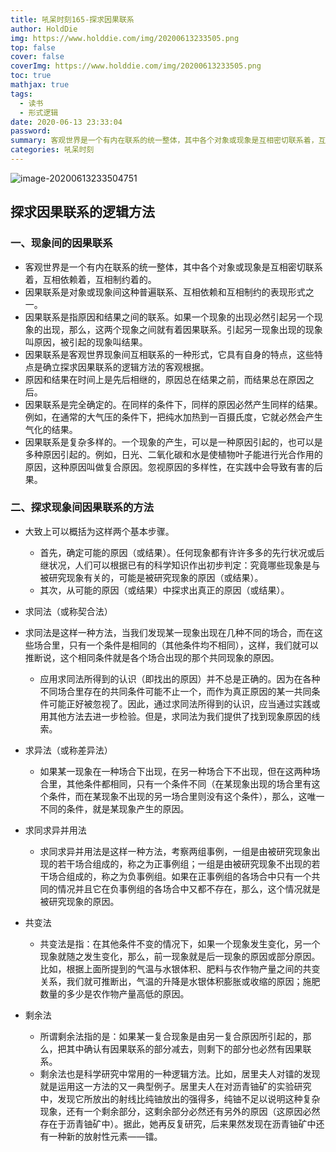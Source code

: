 ```yaml
---
title: 吼呆时刻165-探求因果联系
author: HoldDie
img: https://www.holddie.com/img/20200613233505.png
top: false
cover: false
coverImg: https://www.holddie.com/img/20200613233505.png
toc: true
mathjax: true
tags:
  - 读书
  - 形式逻辑
date: 2020-06-13 23:33:04
password:
summary: 客观世界是一个有内在联系的统一整体，其中各个对象或现象是互相密切联系着，互相依赖着，互相制约着的。
categories: 吼呆时刻 
---
```


![image-20200613233504751](https://www.holddie.com/img/20200613233505.png)

## 探求因果联系的逻辑方法

### 一、现象间的因果联系

- 客观世界是一个有内在联系的统一整体，其中各个对象或现象是互相密切联系着，互相依赖着，互相制约着的。
- 因果联系是对象或现象间这种普遍联系、互相依赖和互相制约的表现形式之一。
- 因果联系是指原因和结果之间的联系。如果一个现象的出现必然引起另一个现象的出现，那么，这两个现象之间就有着因果联系。引起另一现象出现的现象叫原因，被引起的现象叫结果。
- 因果联系是客观世界现象间互相联系的一种形式，它具有自身的特点，这些特点是确立探求因果联系的逻辑方法的客观根据。
- 原因和结果在时间上是先后相继的，原因总在结果之前，而结果总在原因之后。
- 因果联系是完全确定的。在同样的条件下，同样的原因必然产生同样的结果。例如，在通常的大气压的条件下，把纯水加热到一百摄氏度，它就必然会产生气化的结果。
- 因果联系是复杂多样的。一个现象的产生，可以是一种原因引起的，也可以是多种原因引起的。例如，日光、二氧化碳和水是使植物叶子能进行光合作用的原因，这种原因叫做复合原因。忽视原因的多样性，在实践中会导致有害的后果。

### 二、探求现象间因果联系的方法

- 大致上可以概括为这样两个基本步骤。

	- 首先，确定可能的原因（或结果）。任何现象都有许许多多的先行状况或后继状况，人们可以根据已有的科学知识作出初步判定：究竟哪些现象是与被研究现象有关的，可能是被研究现象的原因（或结果）。
	- 其次，从可能的原因（或结果）中探求出真正的原因（或结果）。
- 求同法（或称契合法）
- 求同法是这样一种方法，当我们发现某一现象出现在几种不同的场合，而在这些场合里，只有一个条件是相同的（其他条件均不相同），这样，我们就可以推断说，这个相同条件就是各个场合出现的那个共同现象的原因。
	- 应用求同法所得到的认识（即找出的原因）并不总是正确的。因为在各种不同场合里存在的共同条件可能不止一个，而作为真正原因的某一共同条件可能正好被忽视了。因此，通过求同法所得到的认识，应当通过实践或用其他方法去进一步检验。但是，求同法为我们提供了找到现象原因的线索。
- 求异法（或称差异法）

	- 如果某一现象在一种场合下出现，在另一种场合下不出现，但在这两种场合里，其他条件都相同，只有一个条件不同（在某现象出现的场合里有这个条件，而在某现象不出现的另一场合里则没有这个条件），那么，这唯一不同的条件，就是某现象产生的原因。
- 求同求异并用法

	- 求同求异并用法是这样一种方法，考察两组事例，一组是由被研究现象出现的若干场合组成的，称之为正事例组；一组是由被研究现象不出现的若干场合组成的，称之为负事例组。如果在正事例组的各场合中只有一个共同的情况并且它在负事例组的各场合中又都不存在，那么，这个情况就是被研究现象的原因。
- 共变法

	- 共变法是指：在其他条件不变的情况下，如果一个现象发生变化，另一个现象就随之发生变化，那么，前一现象就是后一现象的原因或部分原因。比如，根据上面所提到的气温与水银体积、肥料与农作物产量之间的共变关系，我们就可推断出，气温的升降是水银体积膨胀或收缩的原因；施肥数量的多少是农作物产量高低的原因。
- 剩余法

	- 所谓剩余法指的是：如果某一复合现象是由另一复合原因所引起的，那么，把其中确认有因果联系的部分减去，则剩下的部分也必然有因果联系。
	- 剩余法也是科学研究中常用的一种逻辑方法。比如，居里夫人对镭的发现就是运用这一方法的又一典型例子。居里夫人在对沥青铀矿的实验研究中，发现它所放出的射线比纯铀放出的强得多，纯铀不足以说明这种复杂现象，还有一个剩余部分，这剩余部分必然还有另外的原因（这原因必然存在于沥青铀矿中）。据此，她再反复研究，后来果然发现在沥青铀矿中还有一种新的放射性元素——镭。